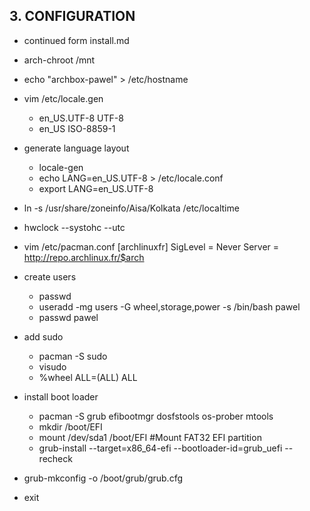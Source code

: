 ## 3. CONFIGURATION
  + continued form install.md
  + arch-chroot /mnt

  + echo "archbox-pawel" > /etc/hostname

  + vim /etc/locale.gen
    - en_US.UTF-8 UTF-8
    - en_US ISO-8859-1

  + generate language layout
    - locale-gen
    - echo LANG=en_US.UTF-8 > /etc/locale.conf
    - export LANG=en_US.UTF-8

  + ln -s /usr/share/zoneinfo/Aisa/Kolkata /etc/localtime

  + hwclock --systohc --utc

  + vim /etc/pacman.conf
    [archlinuxfr]
    SigLevel = Never
    Server = http://repo.archlinux.fr/$arch

  + create users
    - passwd
    - useradd -mg users -G wheel,storage,power -s /bin/bash pawel
    - passwd pawel

  + add sudo
    - pacman -S sudo
    - visudo
    - %wheel ALL=(ALL) ALL

  + install boot loader
    - pacman -S grub efibootmgr dosfstools os-prober mtools
    - mkdir /boot/EFI
    - mount /dev/sda1 /boot/EFI  #Mount FAT32 EFI partition
    - grub-install --target=x86_64-efi  --bootloader-id=grub_uefi --recheck

  + grub-mkconfig -o /boot/grub/grub.cfg

  + exit
